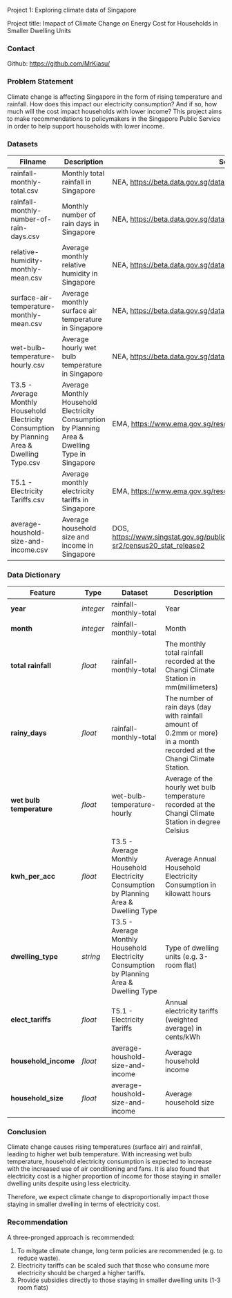 Project 1: Exploring climate data of Singapore

Project title: Imapact of Climate Change on Energy Cost for Households in Smaller Dwelling Units

### Contact
Github: https://github.com/MrKiasu/

### Problem Statement
Climate change is affecting Singapore in the form of rising temperature and rainfall. How does this impact our electricity consumption? And if so, how much will the cost impact households with lower income? 
This project aims to make recommendations to policymakers in the Singapore Public Service in order to help support households with lower income.

### Datasets
|Filname|Description|Source|
|---|---|---|
rainfall-monthly-total.csv | Monthly total rainfall in Singapore | NEA, https://beta.data.gov.sg/datasets/1399/view
rainfall-monthly-number-of-rain-days.csv | Monthly number of rain days in Singapore | NEA, https://beta.data.gov.sg/datasets/1398/view
relative-humidity-monthly-mean.csv | Average monthly relative humidity in Singapore | NEA, https://beta.data.gov.sg/datasets/1404/view
surface-air-temperature-monthly-mean.csv | Average monthly surface air temperature in Singapore | NEA, https://beta.data.gov.sg/datasets/1419/view
wet-bulb-temperature-hourly.csv | Average hourly wet bulb temperature in Singapore | NEA, https://beta.data.gov.sg/datasets/1423/view
T3.5 - Average Monthly Household Electricity Consumption by Planning Area & Dwelling Type.csv | Average Monthly Household Electricity Consumption by Planning Area & Dwelling Type in Singapore | EMA, https://www.ema.gov.sg/resources/singapore-energy-statistics
T5.1 - Electricity Tariffs.csv | Average monthly electricity tariffs in Singapore | EMA, https://www.ema.gov.sg/resources/singapore-energy-statistics
average-houshold-size-and-income.csv | Average household size and income in Singapore |DOS, https://www.singstat.gov.sg/publications/reference/cop2020/cop2020-sr2/census20_stat_release2


### Data Dictionary
|Feature|Type|Dataset|Description|
|---|---|---|---|
|**year**|*integer*|rainfall-monthly-total|Year| 
|**month**|*integer*|rainfall-monthly-total|Month|
|**total rainfall**|*float*|rainfall-monthly-total|The monthly total rainfall recorded at the Changi Climate Station in mm(millimeters)|
|**rainy_days**|*float*|rainfall-monthly-total|The number of rain days (day with rainfall amount of 0.2mm or more) in a month recorded at the Changi Climate Station.|
|**wet bulb temperature**|*float*|wet-bulb-temperature-hourly|Average of the hourly wet bulb temperature recorded at the Changi Climate Station in degree Celsius|
|**kwh_per_acc**|*float*|T3.5 - Average Monthly Household Electricity Consumption by Planning Area & Dwelling Type|Average Annual Household Electricity Consumption in kilowatt hours|
|**dwelling_type**|*string*|T3.5 - Average Monthly Household Electricity Consumption by Planning Area & Dwelling Type|Type of dwelling units (e.g. 3-room flat)|
|**elect_tariffs**|*float*|T5.1 - Electricity Tariffs|Annual electricity tariffs (weighted average) in cents/kWh|
|**household_income**|*float*|average-houshold-size-and-income|Average household income|
|**household_size**|*float*|average-houshold-size-and-income|Average household size|


### Conclusion
Climate change causes rising temperatures (surface air) and rainfall, leading to higher wet bulb temperature.
With increasing wet bulb temperature, household electricity consumption is expected to increase with the increased use of air conditioning and fans.
It is also found that electricity cost is a higher proportion of income for those staying in smaller dwelling units despite using less electricity.

Therefore, we expect climate change to disproportionally impact those staying in smaller dwelling in terms of electricity cost.


### Recommendation
A three-pronged approach is recommended:
1. To mitgate climate change, long term policies are recommended (e.g. to reduce waste).
2. Electricity tariffs can be scaled such that those who consume more electricity should be charged a higher tariffs.
3. Provide subsidies directly to those staying in smaller dwelling units (1-3 room flats) 


